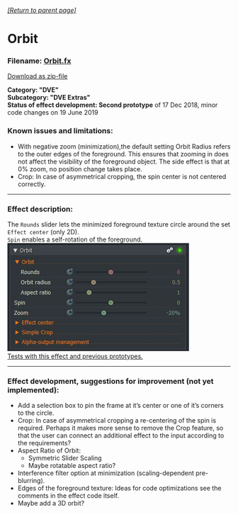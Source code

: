 *[[Return to parent page]](../../../README.md)*  

# Orbit

### Filename: <a href="Orbit.fx" download>Orbit.fx</a> 
[Download as zip-file](Orbit.zip)

**Category: "DVE"  
Subcategory: "DVE Extras"  
Status of effect development: Second prototype** of 17 Dec 2018, minor code changes on 19 June 2019  

### Known issues and limitations:
- With negative zoom (minimization),the default setting Orbit Radius refers to the outer edges of the foreground. 
  This ensures that zooming in does not affect the visibility of the foreground object. 
  The side effect is that at 0% zoom, no position change takes place.  
- Crop: In case of asymmetrical cropping, the spin center is not centered correctly.  


--------------------------------------------------------------------------

### Effect description:
The `Rounds` slider lets the minimized foreground texture circle around the set `Effect center` (only 2D).  
`Spin` enables a self-rotation of the foreground.  
![](IMG/img1.jpg)  
<a href="https://www.lwks.com/index.php?option=com_kunena&func=view&catid=6&id=190102&limit=15&limitstart=15&Itemid=81#190202"  target="blank">Tests with this effect and previous prototypes.</a>  

------------------------------------------------------------------------

### Effect development, suggestions for improvement (not yet implemented):
- Add a selection box to pin the frame at it’s center or one of it’s corners to the circle.
- Crop: In case of asymmetrical cropping a re-centering of the spin is required. 
        Perhaps it makes more sense to remove the Crop feature, 
        so that the user can connect an additional effect to the input according to the requirements?
- Aspect Ratio of Orbit: 
  - Symmetric Slider Scaling  
  - Maybe rotatable aspect ratio?  
- Interference filter option at minimization (scaling-dependent pre-blurring).  
- Edges of the foreground texture: Ideas for code optimizations see the comments in the effect code itself.  
- Maybe add a 3D orbit?  

